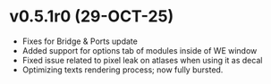 # v0.5.1r0 (29-OCT-25)

- Fixes for Bridge & Ports update
- Added support for options tab of modules inside of WE window
- Fixed issue related to pixel leak on atlases when using it as decal
- Optimizing texts rendering process; now fully bursted.